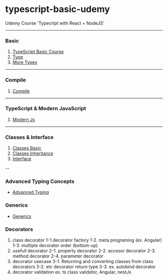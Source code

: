 # typescript-basic-udemy

Udemy Course 'Typecript with React + NodeJS'

---

### Basic

1. [TypeScript Basic Course](marp/1.basic.md)
2. [Type](marp/2.type.md)
3. [More Types](marp/3.moretype.md)

---

### Compile

1. [Compile](marp/4.compile.md)

---

### TypeScript & Modern JavaScript

1. [Modern Js](marp/5.modernJS.md)

---

### Classes & Interface

1. [Classes Basic](marp/6.clases.md)
2. [Classes Inheritance](marp/7.inheritance.md)
3. [Interface](marp/8.interface.md)

--

### Advanced Typing Concepts

- [Advanced Typing](marp/9.advancedTyping.md)

### Generics

- [Generics](marp/10.generics.md)

### Decorators

1. class decorator
   1-1.decorator factory
   1-2. meta programing (ex. Angular)
   1-3. multiple decorator order (bottom-up)
2. usefull decorator
   2-1. property decorator
   2-2. accesor decorator
   2-3. method decorator
   2-4. parameter decorator
3. decorator usecase
   3-1. Returning and converting classes from class decorators
   3-2. etc decorator return type
   3-3. ex. autobind decorator
4. decorator validation
ex. ts class validator, Angular, nestJs
